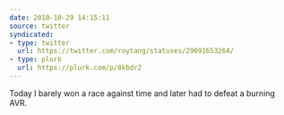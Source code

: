 ```yaml
---
date: 2010-10-29 14:15:11
source: twitter
syndicated:
- type: twitter
  url: https://twitter.com/roytang/statuses/29091653264/
- type: plurk
  url: https://plurk.com/p/8kbdr2
---
```


Today I barely won a race against time and later had to defeat a burning AVR.